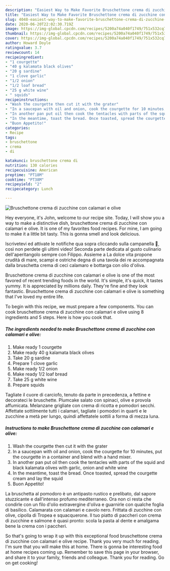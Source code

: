 ```yaml
---
description: "Easiest Way to Make Favorite Bruschettone crema di zucchine con calamari e olive"
title: "Easiest Way to Make Favorite Bruschettone crema di zucchine con calamari e olive"
slug: 4048-easiest-way-to-make-favorite-bruschettone-crema-di-zucchine-con-calamari-e-olive
date: 2020-06-20T22:02:30.719Z
image: https://img-global.cpcdn.com/recipes/5200a74a040f1749/751x532cq70/bruschettone-crema-di-zucchine-con-calamari-e-olive-recipe-main-photo.jpg
thumbnail: https://img-global.cpcdn.com/recipes/5200a74a040f1749/751x532cq70/bruschettone-crema-di-zucchine-con-calamari-e-olive-recipe-main-photo.jpg
cover: https://img-global.cpcdn.com/recipes/5200a74a040f1749/751x532cq70/bruschettone-crema-di-zucchine-con-calamari-e-olive-recipe-main-photo.jpg
author: Howard Doyle
ratingvalue: 3.7
reviewcount: 14
recipeingredient:
- "1 courgette"
- "40 g kalamata black olives"
- "20 g sardine"
- "1 clove garlic"
- "1/2 onion"
- "1/2 loaf bread"
- "25 g white wine"
- " squids"
recipeinstructions:
- "Wash the courgette then cut it with the grater"
- "In a saucepan with oil and onion, cook the courgette for 10 minutes, put the courgette in a container and blend with a hand mixer."
- "In another pan put oil then cook the tentacles with parts of the squid and black kalamata olives with garlic, onion and white wine"
- "In the meantime, toast the bread. Once toasted, spread the courgette cream and lay the squid"
- "Buon Appetito!"
categories:
- Recipe
tags:
- bruschettone
- crema
- di

katakunci: bruschettone crema di 
nutrition: 130 calories
recipecuisine: American
preptime: "PT18M"
cooktime: "PT38M"
recipeyield: "2"
recipecategory: Lunch

---
```



![Bruschettone crema di zucchine con calamari e olive](https://img-global.cpcdn.com/recipes/5200a74a040f1749/751x532cq70/bruschettone-crema-di-zucchine-con-calamari-e-olive-recipe-main-photo.jpg)

Hey everyone, it's John, welcome to our recipe site. Today, I will show you a way to make a distinctive dish, bruschettone crema di zucchine con calamari e olive. It is one of my favorites food recipes. For mine, I am going to make it a little bit tasty. This is gonna smell and look delicious.

Iscrivetevi ed attivate le notifiche qua sopra cliccando sulla campanella 🔔, così non perdete gli ultimi video! Seconda parte dedicata al gusto culinario dell&#39;aperitangolo sempre con Filippo. Assieme a La dolce vita propone crudità di mare, scampi e ostriche degna di una tavola dei re accompagnata dalla bruschetta crema di ceci calamaro e bottarga con olio d&#39;oliva.

Bruschettone crema di zucchine con calamari e olive is one of the most favored of recent trending foods in the world. It's simple, it's quick, it tastes yummy. It is appreciated by millions daily. They're fine and they look fantastic. Bruschettone crema di zucchine con calamari e olive is something that I've loved my entire life.


To begin with this recipe, we must prepare a few components. You can cook bruschettone crema di zucchine con calamari e olive using 8 ingredients and 5 steps. Here is how you cook that.

<!--inarticleads1-->

##### The ingredients needed to make Bruschettone crema di zucchine con calamari e olive:

1. Make ready 1 courgette
1. Make ready 40 g kalamata black olives
1. Take 20 g sardine
1. Prepare 1 clove garlic
1. Make ready 1/2 onion
1. Make ready 1/2 loaf bread
1. Take 25 g white wine
1. Prepare  squids


Tagliate il cuore di carciofo, tenuto da parte in precedenza, a fettine e decorateci le bruschette. Plumcake salato con spinaci, olive e provola affumicata. Melanzane grigliate con crema di ricotta e pomodori secchi. Affettate sottilmente tutti i calamari, tagliate i pomodori in quarti e le zucchine a metà per lungo, quindi affettatele sottili a forma di mezza luna. 

<!--inarticleads2-->

##### Instructions to make Bruschettone crema di zucchine con calamari e olive:

1. Wash the courgette then cut it with the grater
1. In a saucepan with oil and onion, cook the courgette for 10 minutes, put the courgette in a container and blend with a hand mixer.
1. In another pan put oil then cook the tentacles with parts of the squid and black kalamata olives with garlic, onion and white wine
1. In the meantime, toast the bread. Once toasted, spread the courgette cream and lay the squid
1. Buon Appetito!


La bruschetta al pomodoro è un antipasto rustico e prelibato, dal sapore stuzzicante e dall&#39;intenso profumo mediterraneo. Ora non ci resta che condirle con un filo d&#39;olio extravergine d&#39;oliva e guarnirle con qualche foglia di basilico. Calamarata con calamari e cavolo nero. Frittata di zucchine con olive, cipolla di Tropea e squacquerone. Il tuo piatto di paccheri con crema di zucchine e salmone è quasi pronto: scola la pasta al dente e amalgama bene la crema con i paccheri. 

So that's going to wrap it up with this exceptional food bruschettone crema di zucchine con calamari e olive recipe. Thank you very much for reading. I'm sure that you will make this at home. There is gonna be interesting food at home recipes coming up. Remember to save this page in your browser, and share it to your family, friends and colleague. Thank you for reading. Go on get cooking!
